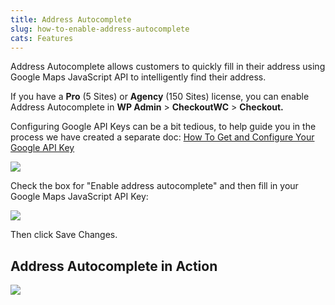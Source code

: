 ```yaml
---
title: Address Autocomplete
slug: how-to-enable-address-autocomplete
cats: Features
---
```



  <p>
    Address Autocomplete allows customers to quickly fill in their address using Google Maps JavaScript API to intelligently find their address.
  </p>
  <p>
    If you have a <strong>Pro</strong> (5 Sites) or <strong>Agency</strong>&nbsp;(150 Sites) license, you can enable Address Autocomplete in&nbsp;<strong>WP Admin</strong>&nbsp;&gt;&nbsp;<strong>CheckoutWC</strong> &gt; <strong>Checkout.</strong>
  </p>
  <p>
    Configuring Google API Keys can be a bit tedious, to help guide you in the process we have created a separate doc: <a href="https://cfw.test/documentation/how-to-get-and-configure-your-google-api-key">How To Get and Configure Your Google API Key</a>
  </p>
  <p>
    <img src="https://s3.amazonaws.com/helpscout.net/docs/assets/5bdde2822c7d3a01757ac42e/images/5d24fe9c2c7d3a2ec4bea24a/file-2gWBXlq3wr.png" />
  </p>
  <p>
    Check the box for "Enable address autocomplete" and then fill in your Google Maps JavaScript API Key:
  </p>
  <p>
    <img src="https://s3.amazonaws.com/helpscout.net/docs/assets/5bdde2822c7d3a01757ac42e/images/5d24feb2042863478674ae1c/file-SIgCZqLWrW.png" />
  </p>
  <p>
    Then click Save Changes.
  </p>
  <h2>
    Address Autocomplete in Action
  </h2>
  <p>
    <img src="https://s3.amazonaws.com/helpscout.net/docs/assets/5bdde2822c7d3a01757ac42e/images/5d2500432c7d3a2ec4bea25e/file-w5Ci5YP3jL.gif" style="caret-color: rgb(0, 0, 0); color: rgb(0, 0, 0); font-family: -webkit-standard;" />
  </p>
